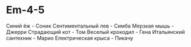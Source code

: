 # Em-4-5
Синий ёж - Соник
Сентиментальный лев - Симба
Мерзкая мышь - Джерри
Страдающий кот - Том
Веселый крокодил - Гена
Итальянский сантехник - Марио
Електрическая крыса - Пикачу
